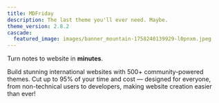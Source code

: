 ```yaml
---
title: MDFriday
description: The last theme you'll ever need. Maybe.
theme_version: 2.8.2
cascade:
  featured_image: images/banner_mountain-1758240139929-l0pnxm.jpeg
---
```

Turn notes to website in **minutes**.

Build stunning international websites with 500+ community-powered themes. Cut up to 95% of your time and cost — designed for everyone, from non-technical users to developers, making website creation easier than ever!